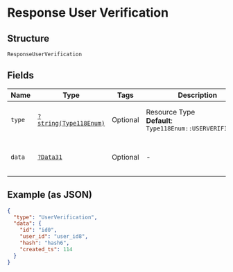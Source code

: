 
# Response User Verification

## Structure

`ResponseUserVerification`

## Fields

| Name | Type | Tags | Description | Getter | Setter |
|  --- | --- | --- | --- | --- | --- |
| `type` | [`?string(Type118Enum)`](../../doc/models/type-118-enum.md) | Optional | Resource Type<br>**Default**: `Type118Enum::USERVERIFICATION` | getType(): ?string | setType(?string type): void |
| `data` | [`?Data31`](../../doc/models/data-31.md) | Optional | - | getData(): ?Data31 | setData(?Data31 data): void |

## Example (as JSON)

```json
{
  "type": "UserVerification",
  "data": {
    "id": "id0",
    "user_id": "user_id8",
    "hash": "hash6",
    "created_ts": 114
  }
}
```

